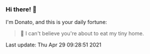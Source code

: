 ### Hi there! 👋 

I'm Donato, and this is your daily fortune:

> 🥠 I can't believe you're about to eat my tiny home.

Last update: Thu Apr 29 09:28:51 2021